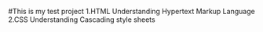 #This is my test project
1.HTML 
Understanding Hypertext Markup Language
2.CSS 
Understanding Cascading style sheets
